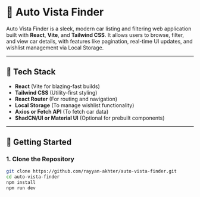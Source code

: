 # 🚗 Auto Vista Finder

Auto Vista Finder is a sleek, modern car listing and filtering web application built with **React**, **Vite**, and **Tailwind CSS**. It allows users to browse, filter, and view car details, with features like pagination, real-time UI updates, and wishlist management via Local Storage.

---

## 🔧 Tech Stack

- **React** (Vite for blazing-fast builds)
- **Tailwind CSS** (Utility-first styling)
- **React Router** (For routing and navigation)
- **Local Storage** (To manage wishlist functionality)
- **Axios or Fetch API** (To fetch car data)
- **ShadCN/UI or Material UI** (Optional for prebuilt components)

---

## 🚀 Getting Started

### 1. Clone the Repository

```bash
git clone https://github.com/rayyan-akhter/auto-vista-finder.git
cd auto-vista-finder
npm install
npm run dev
